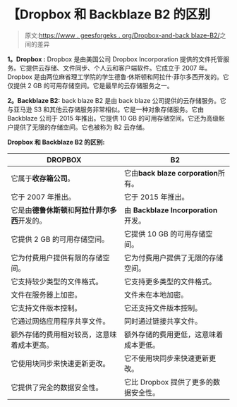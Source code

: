 # 【Dropbox 和 Backblaze B2 的区别

> 原文:[https://www . geesforgeks . org/Dropbox-and-back blaze-B2/](https://www.geeksforgeeks.org/difference-between-dropbox-and-backblaze-b2/)之间的差异

**1。Dropbox :**
Dropbox 是由美国公司 Dropbox Incorporation 提供的文件托管服务。它提供云存储、文件同步、个人云和客户端软件。它成立于 2007 年。Dropbox 是由两位麻省理工学院的学生德鲁·休斯顿和阿拉什·菲尔多西开发的。它仅提供 2 GB 的可用存储空间。它是最早的云存储服务之一。

**2。Backblaze B2:**
back blaze B2 是由 back blaze 公司提供的云存储服务。它与亚马逊 S3 和其他云存储服务非常相似。它是一种对象存储服务。它由 Backblaze 公司于 2015 年推出。它提供 10 GB 的可用存储空间。它还为高级帐户提供了无限的存储空间。它也被称为 B2 云存储。

**Dropbox 和 Backblaze B2 的区别:**

<center>

| DROPBOX | B2 |
| --- | --- |
| 它属于**收存箱公司**。 | 它由**back blaze corporation**所有。 |
| 它于 2007 年推出。 | 它于 2015 年推出。 |
| 它是由**德鲁休斯顿**和**阿拉什菲尔多西**开发的。 | 由 **Backblaze Incorporation** 开发。 |
| 它提供 2 GB 的可用存储空间。 | 它提供 10 GB 的可用存储空间。 |
| 它为付费用户提供有限的存储空间。 | 它为付费用户提供了无限的存储空间。 |
| 它支持较少类型的文件格式。 | 它支持更多类型的文件格式。 |
| 文件在服务器上加密。 | 文件未在本地加密。 |
| 它支持文件版本控制。 | 它还支持文件版本控制。 |
| 它通过网络应用程序共享文件。 | 同时通过链接共享文件。 |
| 额外存储的费用相对较高，这意味着成本更高。 | 额外存储的费用更低，这意味着成本更低。 |
| 它使用块同步来快速更新更改。 | 它不使用块同步来快速更新更改。 |
| 它提供了完全的数据安全性。 | 它比 Dropbox 提供了更多的数据安全性。 |

</center>